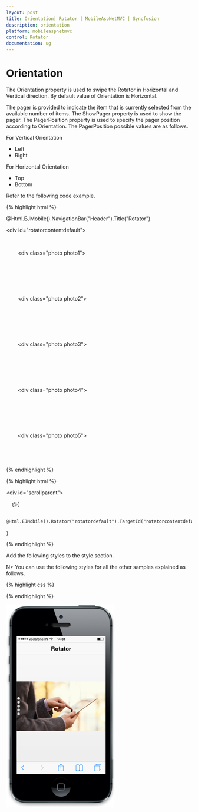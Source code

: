 ```yaml
---
layout: post
title: Orientation| Rotator | MobileAspNetMVC | Syncfusion
description: orientation
platform: mobileaspnetmvc
control: Rotator
documentation: ug
---
```


# Orientation

The Orientation property is used to swipe the Rotator in Horizontal and Vertical direction. By default value of Orientation is Horizontal.

The pager is provided to indicate the item that is currently selected from the available number of items. The ShowPager property is used to show the pager. The PagerPosition property is used to specify the pager position according to Orientation. The PagerPosition possible values are as follows.

For Vertical Orientation

* Left
* Right



For Horizontal Orientation

* Top
* Bottom



Refer to the following code example.

{% highlight html %}

<!-- header control -->

 @Html.EJMobile().NavigationBar("Header").Title("Rotator")


<div id="rotatorcontentdefault">

    <div>

        <div class="photo photo1">

        </div>

    </div>

    <div>

        <div class="photo photo2">

        </div>

    </div>

    <div>

        <div class="photo photo3">

        </div>

    </div>

    <div>

        <div class="photo photo4">

        </div>

    </div>

    <div>

        <div class="photo photo5">

        </div>

    </div>

</div>
{% endhighlight %}

{% highlight html %}
<!-- Rotator control -->

<div id="scrollparent">

    @{  

        @Html.EJMobile().Rotator("rotatordefault").TargetId("rotatorcontentdefault").Orientation(Orientation.Vertical).ShowPager(true).PagerPosition(MobilePagerPosition.Left);

    }

</div>

{% endhighlight %}

Add the following styles to the style section. 

N> You can use the following styles for all the other samples explained as follows.


{% highlight css %}
<style type="text/css">

   <style type="text/css">

        .photo {

            background-position: center center;

            background-repeat: no-repeat;

            height: 100%;

            width: 100%;

            background-size:contain;

        }



        .photo1 {

            background-image: url(http://js.syncfusion.com/UG/Mobile/Content/rotator/tablet.jpg);

        }



        .photo2 {

            background-image: url(http://js.syncfusion.com/UG/Mobile/Content/rotator/rose.jpg);

        }



        .photo3 {

            background-image: url(http://js.syncfusion.com/UG/Mobile/Content/rotator/green.jpg);

        }



        .photo4 {

            background-image: url(http://js.syncfusion.com/UG/Mobile/Content/rotator/nature.jpg);

        }



        .photo5 {

            background-image: url(http://js.syncfusion.com/UG/Mobile/Content/rotator/snowfall.jpg);

        }

    </style>

{% endhighlight %}

![](Orientation_images/Orientation_img1.png)



